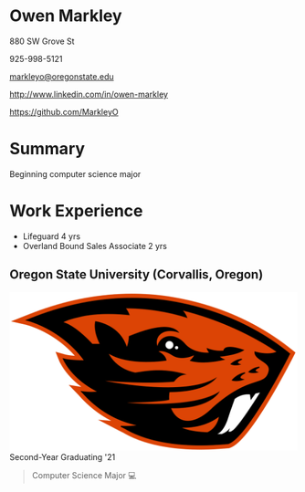 # Owen Markley
880 SW Grove St

925-998-5121

markleyo@oregonstate.edu

http://www.linkedin.com/in/owen-markley

https://github.com/MarkleyO

# Summary
Beginning computer science major
# Work Experience
- Lifeguard 4 yrs
- Overland Bound Sales Associate 2 yrs
## Oregon State University (Corvallis, Oregon)
![Benny](pics/1200px-Oregon_State_Beavers_logo.svg.png)
Second-Year Graduating '21
>Computer Science Major :computer:
